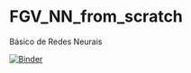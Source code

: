 # FGV_NN_from_scratch
Básico de Redes Neurais

[![Binder](https://mybinder.org/badge_logo.svg)](https://mybinder.org/v2/gh/BernardoAflalo/FGV_NN_from_scratch/master?filepath=Redes%2520Neuradas.ipynb)
